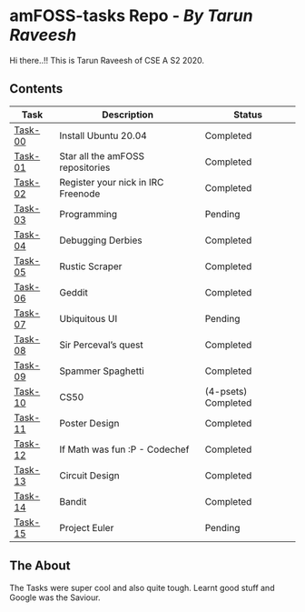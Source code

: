 # amFOSS-tasks Repo - _By Tarun Raveesh_
Hi there..!!
This is Tarun Raveesh of CSE A S2 2020.

## Contents

| **Task** | **Description** | **Status** |
| --- | --- | --- |
| <a href="https://github.com/TarunRaveesh/amFOSS-tasks/tree/main/Task-00">Task-00</a> | Install Ubuntu 20.04 | Completed |
| <a href="https://github.com/TarunRaveesh/amFOSS-tasks/tree/main/Task-01">Task-01</a> | Star all the amFOSS repositories | Completed |
| <a href="https://github.com/TarunRaveesh/amFOSS-tasks/tree/main/Task-02">Task-02</a> | Register your nick in IRC Freenode | Completed |
| <a href="https://github.com/TarunRaveesh/amFOSS-tasks/tree/main/Task-03">Task-03</a> | Programming| Pending |
| <a href="https://github.com/TarunRaveesh/amFOSS-tasks/tree/main/Task-04">Task-04</a> | Debugging Derbies | Completed |
| <a href="https://github.com/TarunRaveesh/amFOSS-tasks/tree/main/Task-05">Task-05</a> | Rustic Scraper  | Completed |
| <a href="https://github.com/TarunRaveesh/amFOSS-tasks/tree/main/Task-06">Task-06</a> | Geddit | Completed |
| <a href="https://github.com/TarunRaveesh/amFOSS-tasks/tree/main/Task-07">Task-07</a> | Ubiquitous UI | Pending |
| <a href="https://github.com/TarunRaveesh/amFOSS-tasks/tree/main/Task-08">Task-08</a> | Sir Perceval’s quest | Completed |
| <a href="https://github.com/TarunRaveesh/amFOSS-tasks/tree/main/Task-09">Task-09</a> | Spammer Spaghetti | Completed |
| <a href="https://github.com/TarunRaveesh/amFOSS-tasks/tree/main/Task-10">Task-10</a> | CS50 | (4-psets) Completed |
| <a href="https://github.com/TarunRaveesh/amFOSS-tasks/tree/main/Task-11">Task-11</a> | Poster Design | Completed |
| <a href="https://github.com/TarunRaveesh/amFOSS-tasks/tree/main/Task-12">Task-12</a> | If Math was fun :P - Codechef | Completed |
| <a href="https://github.com/TarunRaveesh/amFOSS-tasks/tree/main/Task-13">Task-13</a> | Circuit Design | Completed |
| <a href="https://github.com/TarunRaveesh/amFOSS-tasks/tree/main/Task-14">Task-14</a> | Bandit | Completed |
| <a href="https://github.com/TarunRaveesh/amFOSS-tasks/tree/main/Task-15">Task-15</a> | Project Euler | Pending |

## The About
The Tasks were super cool and also quite tough. Learnt good stuff and Google was the Saviour.
